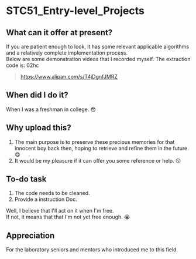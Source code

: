 # STC51_Entry-level_Projects

## What can it offer at present?
If you are patient enough to look, it has some relevant applicable algorithms and a relatively complete implementation process.  
Below are some demonstration videos that I recorded myself. The extraction code is: 02hc

> https://www.alipan.com/s/T4jDgnfJMRZ

## When did I do it?
When I was a freshman in college. :flushed:

## Why upload this?
1. The main purpose is to preserve these precious memories for that innocent boy back then, hoping to retrieve and refine them in the future. :yum:
2. It would be my pleasure if it can offer you some reference or help. :kissing:

## To-do task
1. The code needs to be cleaned.
2. Provide a instruction Doc.

Well, I believe that I'll act on it when I'm free.  
If not, it means that that I'm not yet free enough. :sob:

## Appreciation
For the laboratory seniors and mentors who introduced me to this field.
